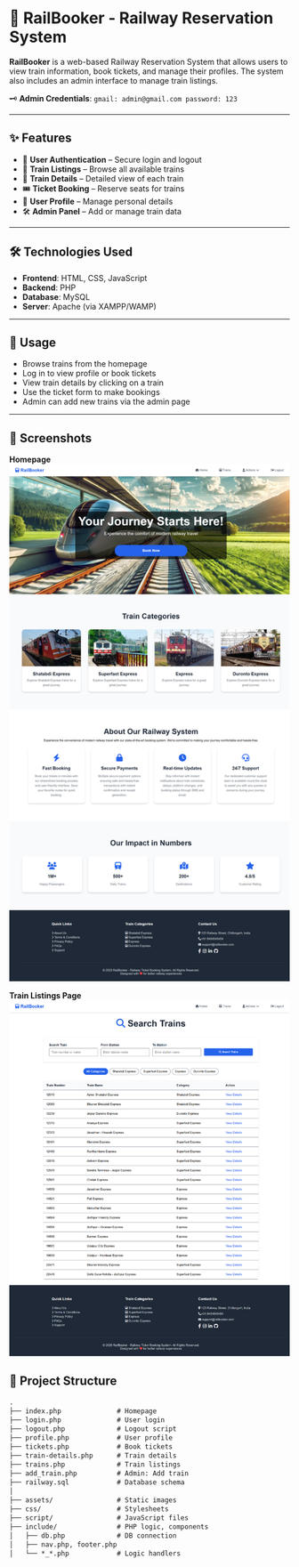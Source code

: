 # 🚆 RailBooker - Railway Reservation System

**RailBooker** is a web-based Railway Reservation System that allows users to view train information, book tickets, and manage their profiles. The system also includes an admin interface to manage train listings.


🗝️ **Admin Credentials**: ```gmail: admin@gmail.com password: 123```

---

## ✨ Features

- 🔐 **User Authentication** – Secure login and logout
- 🚄 **Train Listings** – Browse all available trains
- 📄 **Train Details** – Detailed view of each train
- 🎟️ **Ticket Booking** – Reserve seats for trains
- 👤 **User Profile** – Manage personal details
- 🛠️ **Admin Panel** – Add or manage train data

---

## 🛠️ Technologies Used

- **Frontend**: HTML, CSS, JavaScript
- **Backend**: PHP
- **Database**: MySQL
- **Server**: Apache (via XAMPP/WAMP)

---


## 🚀 Usage

- Browse trains from the homepage
- Log in to view profile or book tickets
- View train details by clicking on a train
- Use the ticket form to make bookings
- Admin can add new trains via the admin page

---

## 📸 Screenshots

**Homepage**  
![Homepage](assets/screenshots/home.png)

**Train Listings Page**  
![Train Listings](assets/screenshots/trains.png)





## 📁 Project Structure

```
.
├── index.php              # Homepage
├── login.php              # User login
├── logout.php             # Logout script
├── profile.php            # User profile
├── tickets.php            # Book tickets
├── train-details.php      # Train details
├── trains.php             # Train listings
├── add_train.php          # Admin: Add train
├── railway.sql            # Database schema
│
├── assets/                # Static images
├── css/                   # Stylesheets
├── script/                # JavaScript files
├── include/               # PHP logic, components
│   ├── db.php             # DB connection
│   ├── nav.php, footer.php
│   └── *_*.php            # Logic handlers
```
